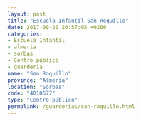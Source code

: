 ```yaml
---
layout: post
title: "Escuela Infantil San Roquillo"
date: 2017-09-20 20:57:05 +0200
categories:
- Escuela Infantil
- almeria
- sorbas
- Centro público
- guarderia
name: "San Roquillo"
province: "Almería"
location: "Sorbas"
code: "4010577"
type: "Centro público"
permalink: /guarderias/san-roquillo.html
---
```

